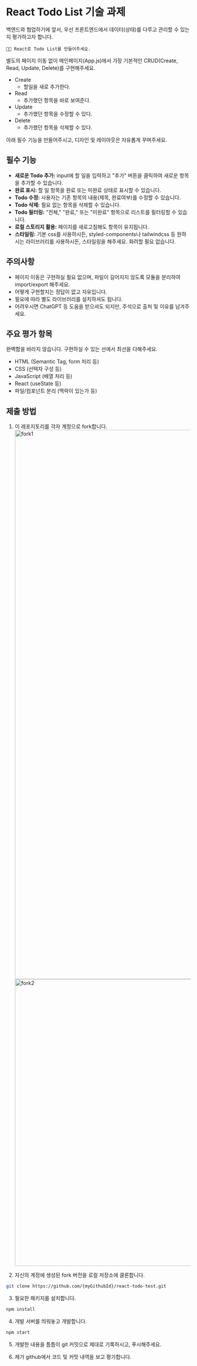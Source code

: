 # React Todo List 기술 과제

백엔드와 협업하기에 앞서, 우선 프론트엔드에서 데이터(상태)를 다루고 관리할 수 있는지 평가하고자 합니다.

```
🧑‍💻 React로 Todo List를 만들어주세요.
```

별도의 페이지 이동 없이 메인페이지(App.js)에서 가장 기본적인 CRUD(Create, Read, Update, Delete)를 구현해주세요.

- Create
  - 할일을 새로 추가한다.
- Read
  - 추가했던 항목을 바로 보여준다.
- Update
  - 추가했던 항목을 수정할 수 있다.
- Delete
  - 추가했던 항목을 삭제할 수 있다.

아래 필수 기능을 만들어주시고, 디자인 및 레이아웃은 자유롭게 꾸며주세요.

## 필수 기능

- **새로운 Todo 추가:** input에 할 일을 입력하고 "추가" 버튼을 클릭하여 새로운 항목을 추가할 수 있습니다.
- **완료 표시:** 할 일 항목을 완료 또는 미완료 상태로 표시할 수 있습니다.
- **Todo 수정:** 사용자는 기존 항목의 내용(제목, 완료여부)를 수정할 수 있습니다.
- **Todo 삭제:** 필요 없는 항목을 삭제할 수 있습니다.
- **Todo 필터링:** "전체," "완료," 또는 "미완료" 항목으로 리스트를 필터링할 수 있습니다.
- **로컬 스토리지 활용:** 페이지를 새로고침해도 항목이 유지됩니다.
- **스타일링:** 기본 css를 사용하시든, styled-components나 tailwindcss 등 원하시는 라이브러리를 사용하시든, 스타일링을 해주세요. 화려할 필요 없습니다.

## 주의사항

- 페이지 이동은 구현하실 필요 없으며, 파일이 길어지지 않도록 모듈을 분리하여 import/export 해주세요.
- 어떻게 구현할지는 정답이 없고 자유입니다.
- 필요에 따라 별도 라이브러리를 설치하셔도 됩니다.
- 어려우시면 ChatGPT 등 도움을 받으셔도 되지만, 주석으로 출처 및 이유를 남겨주세요.

## 주요 평가 항목

완벽함을 바라지 않습니다.
구현하실 수 있는 선에서 최선을 다해주세요.

- HTML (Semantic Tag, form 처리 등)
- CSS (선택자 구성 등)
- JavaScript (배열 처리 등)
- React (useState 등)
- 파일/컴포넌트 분리 (맥락이 있는가 등)

## 제출 방법

1. 이 레포지토리를 각자 계정으로 fork합니다.
    <img width="1497" alt="fork1" src="https://github.com/user-attachments/assets/edd3c054-e2d8-4bdd-9b0a-a457174ae33e">
    <img width="782" alt="fork2" src="https://github.com/user-attachments/assets/57b983e5-9156-40e3-a530-54616b00bcdc">


3. 자신의 계정에 생성된 fork 버전을 로컬 저장소에 클론합니다.

```bash
git clone https://github.com/{myGithubId}/react-todo-test.git
```

3. 필요한 패키지를 설치합니다.

```bash
npm install
```

4. 개발 서버를 띄워놓고 개발합니다.

```bash
npm start
```

5. 개발한 내용을 틈틈이 git 커밋으로 제대로 기록하시고, 푸시해주세요.

6. 제가 github에서 코드 및 커밋 내역을 보고 평가합니다.
